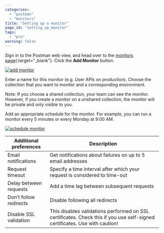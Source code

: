 ```yaml
---
categories:
  - "postman"
  - "monitors"
title: "Setting up a monitor"
page_id: "setting_up_monitor"
tags: 
  - "pro"
warning: false
---
```


Sign in to the Postman web view, and head over to the [monitors page](https://monitor.getpostman.com/){:target="_blank"}. Click the **Add Monitor** button.

[![add monitor](https://cloud.githubusercontent.com/assets/681190/21090390/792944e2-c065-11e6-8937-39c18fe888ad.png)](https://cloud.githubusercontent.com/assets/681190/21090390/792944e2-c065-11e6-8937-39c18fe888ad.png)

Enter a name for this monitor (e.g. User APIs on production). Choose the collection that you want to monitor and a corresponding environment.

Note: If you choose a shared collection, your team can see the monitor. However, if you create a monitor on a unshared collection, the monitor will be private and only visible to you.

Add an appropriate schedule for the monitor. For example, you can run a monitor every 5 minutes or every Monday at 9:00 AM. 

[![schedule monitor](https://cloud.githubusercontent.com/assets/681190/21090434/baba2098-c065-11e6-9647-ab436daaa8d6.png)](https://cloud.githubusercontent.com/assets/681190/21090434/baba2098-c065-11e6-9647-ab436daaa8d6.png)

| **Additional preferences** | **Description** |
| --- | --- |
| Email notifications | Get notifications about failures on up to 5 email addresses |
| Request timeout | Specify a time interval after which your request is considered to time-out |
| Delay between requests | Add a time lag between subsequent requests |
| Don’t follow redirects | Disable following all redirects |
| Disable SSL validation | This disables validations performed on SSL certificates. Check this if you use self-signed certificates. Use with caution! |
